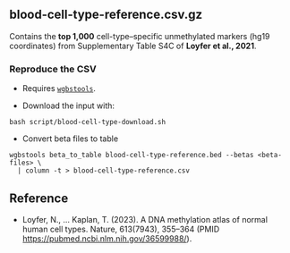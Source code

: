 ## blood-cell-type-reference.csv.gz

Contains the **top 1,000** cell-type–specific unmethylated markers (hg19 coordinates) from Supplementary Table S4C of **Loyfer et al., 2021**.

### Reproduce the CSV

* Requires [`wgbstools`](https://github.com/nloyfer/wgbs_tools).

- Download the input <beta-files> with:
```
bash script/blood-cell-type-download.sh
```
- Convert beta files to table
```
wgbstools beta_to_table blood-cell-type-reference.bed --betas <beta-files> \
  | column -t > blood-cell-type-reference.csv
```
## Reference
- Loyfer, N., … Kaplan, T. (2023). A DNA methylation atlas of normal human cell types. Nature, 613(7943), 355–364 (PMID https://pubmed.ncbi.nlm.nih.gov/36599988/).